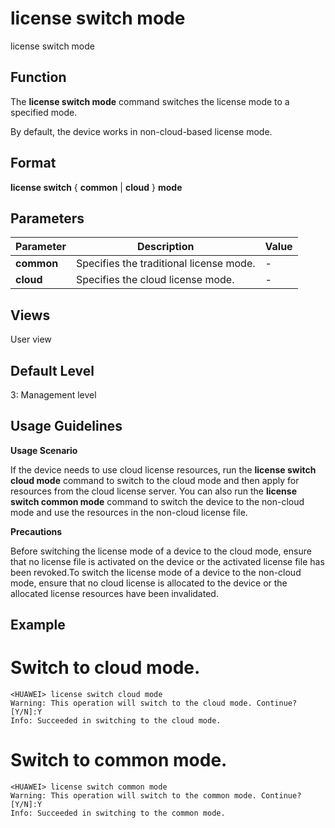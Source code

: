 license switch mode
===================

license switch mode

Function
--------



The **license switch mode** command switches the license mode to a specified mode.



By default, the device works in non-cloud-based license mode.


Format
------

**license switch** { **common** | **cloud** } **mode**


Parameters
----------

| Parameter | Description | Value |
| --- | --- | --- |
| **common** | Specifies the traditional license mode. | - |
| **cloud** | Specifies the cloud license mode. | - |



Views
-----

User view


Default Level
-------------

3: Management level


Usage Guidelines
----------------

**Usage Scenario**

If the device needs to use cloud license resources, run the **license switch cloud mode** command to switch to the cloud mode and then apply for resources from the cloud license server. You can also run the **license switch common mode** command to switch the device to the non-cloud mode and use the resources in the non-cloud license file.

**Precautions**

Before switching the license mode of a device to the cloud mode, ensure that no license file is activated on the device or the activated license file has been revoked.To switch the license mode of a device to the non-cloud mode, ensure that no cloud license is allocated to the device or the allocated license resources have been invalidated.


Example
-------

# Switch to cloud mode.
```
<HUAWEI> license switch cloud mode
Warning: This operation will switch to the cloud mode. Continue? [Y/N]:Y
Info: Succeeded in switching to the cloud mode.

```

# Switch to common mode.
```
<HUAWEI> license switch common mode
Warning: This operation will switch to the common mode. Continue? [Y/N]:Y
Info: Succeeded in switching to the common mode.

```